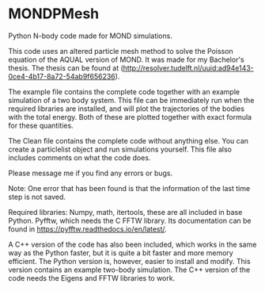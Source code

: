 # MONDPMesh
Python N-body code made for MOND simulations.

This code uses an altered particle mesh method to solve the Poisson equation of the AQUAL version of MOND. It was made for my Bachelor's thesis. The thesis can be found at (http://resolver.tudelft.nl/uuid:ad94e143-0ce4-4b17-8a72-54ab9f656236).


The example file contains the complete code together with an example simulation of a two body system. This file can be immediately run when the required libraries are installed, and will plot the trajectories of the bodies with the total energy. Both of these are plotted together with exact formula for these quantities. 

The Clean file contains the complete code without anything else. You can create a particlelist object and run simulations yourself. This file also includes comments on what the code does.

Please message me if you find any errors or bugs.

Note: One error that has been found is that the information of the last time step is not saved.



Required libraries:
Numpy, math, itertools, these are all included in base Python.
Pyfftw, which needs the C FFTW library. Its documentation can be found in https://pyfftw.readthedocs.io/en/latest/. 

A C++ version of the code has also been included, which works in the same way as the Python faster, but it is quite a bit faster and more memory efficient. The Python version is, however, easier to install and modify. This version contains an example two-body simulation. The C++ version of the code needs the Eigens and FFTW libraries to work. 


